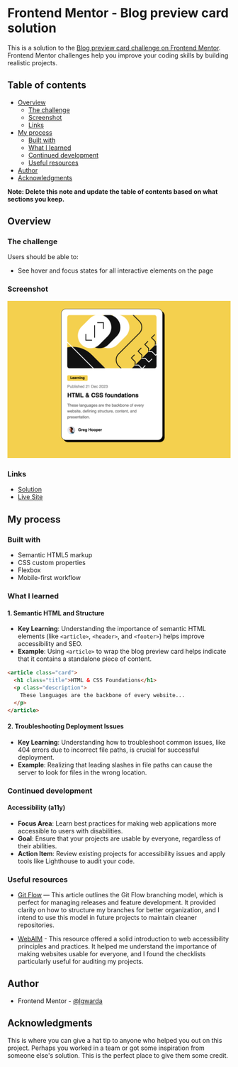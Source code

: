 # Frontend Mentor - Blog preview card solution

This is a solution to the [Blog preview card challenge on Frontend Mentor](https://www.frontendmentor.io/challenges/blog-preview-card-ckPaj01IcS). Frontend Mentor challenges help you improve your coding skills by building realistic projects.

## Table of contents

- [Overview](#overview)
  - [The challenge](#the-challenge)
  - [Screenshot](#screenshot)
  - [Links](#links)
- [My process](#my-process)
  - [Built with](#built-with)
  - [What I learned](#what-i-learned)
  - [Continued development](#continued-development)
  - [Useful resources](#useful-resources)
- [Author](#author)
- [Acknowledgments](#acknowledgments)

**Note: Delete this note and update the table of contents based on what sections you keep.**

## Overview

### The challenge

Users should be able to:

- See hover and focus states for all interactive elements on the page

### Screenshot

![](./screenshot.png)

### Links

- [Solution](https://github.com/lgwarda/blog-preview-card/)
- [Live Site](https://lgwarda.github.io/blog-preview-card/)

## My process

### Built with

- Semantic HTML5 markup
- CSS custom properties
- Flexbox
- Mobile-first workflow

### What I learned

#### 1. **Semantic HTML and Structure**

- **Key Learning**: Understanding the importance of semantic HTML elements (like `<article>`, `<header>`, and `<footer>`) helps improve accessibility and SEO.
- **Example**: Using `<article>` to wrap the blog preview card helps indicate that it contains a standalone piece of content.

```html
<article class="card">
  <h1 class="title">HTML & CSS Foundations</h1>
  <p class="description">
    These languages are the backbone of every website...
  </p>
</article>
```

#### 2. **Troubleshooting Deployment Issues**

- **Key Learning**: Understanding how to troubleshoot common issues, like 404 errors due to incorrect file paths, is crucial for successful deployment.
- **Example**: Realizing that leading slashes in file paths can cause the server to look for files in the wrong location.

### Continued development

#### Accessibility (a11y)

- **Focus Area**: Learn best practices for making web applications more accessible to users with disabilities.
- **Goal**: Ensure that your projects are usable by everyone, regardless of their abilities.
- **Action Item**: Review existing projects for accessibility issues and apply tools like Lighthouse to audit your code.

### Useful resources

- [Git Flow](https://nvie.com/posts/a-successful-git-branching-model/) — This article outlines the Git Flow branching model, which is perfect for managing releases and feature development. It provided clarity on how to structure my branches for better organization, and I intend to use this model in future projects to maintain cleaner repositories.

- [WebAIM](https://webaim.org/articles/accessibility/) - This resource offered a solid introduction to web accessibility principles and practices. It helped me understand the importance of making websites usable for everyone, and I found the checklists particularly useful for auditing my projects.

## Author

- Frontend Mentor - [@lgwarda](https://www.frontendmentor.io/profile/lgwarda)

## Acknowledgments

This is where you can give a hat tip to anyone who helped you out on this project. Perhaps you worked in a team or got some inspiration from someone else's solution. This is the perfect place to give them some credit.

